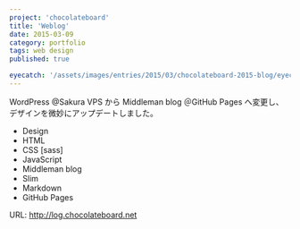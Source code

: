 ```yaml
---
project: 'chocolateboard'
title: 'Weblog'
date: 2015-03-09
category: portfolio
tags: web design
published: true

eyecatch: '/assets/images/entries/2015/03/chocolateboard-2015-blog/eyecatch.png'
---
```


WordPress @Sakura VPS から Middleman blog ＠GitHub Pages へ変更し、デザインを微妙にアップデートしました。

- Design
- HTML
- CSS [sass]
- JavaScript
- Middleman blog
- Slim
- Markdown
- GitHub Pages

URL: http://log.chocolateboard.net
